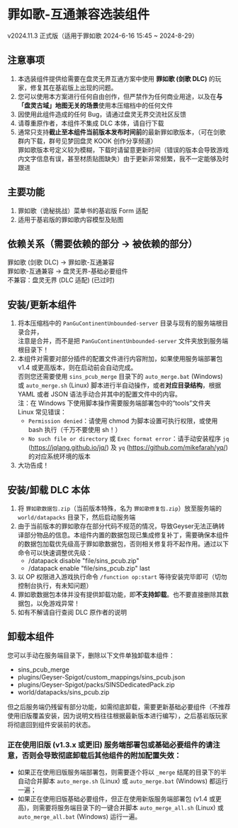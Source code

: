 # 罪如歌-互通兼容选装组件
v2024.11.3 正式版（适用于罪如歌 2024-6-16 15:45 ~ 2024-8-29）

## 注意事项

1. 本选装组件提供给需要在盘灵无界互通方案中使用 **罪如歌 (剑歌 DLC)** 的玩家，修复其在基岩版上出现的问题。
2. 您可以使用本方案进行任何自由创作，但严禁作为任何商业用途，以及在**与「盘灵古域」地图无关的场景**使用本压缩档中的任何文件
3. 因使用此组件造成的任何 Bug，请通过盘灵无界交流社区反馈
4. 请尊重原作者，本组件不集成 DLC 本体，请自行下载
5. 通常只支持**截止至本组件当前版本发布时间前**的最新罪如歌版本，（可在剑歌群内下载，群号见梦回盘灵 KOOK 创作分享频道）  
   罪如歌版本号定义较为模糊，下载时请留意更新时间（错误的版本会导致游戏内文字信息有误，甚至材质贴图缺失）由于更新非常频繁，我不一定能够及时跟进



## 主要功能

1. 罪如歌（诡秘挑战）菜单书的基岩版 Form 适配
2. 适用于基岩版的罪如歌内容模型及贴图



## 依赖关系（需要依赖的部分 -> 被依赖的部分）

罪如歌 (剑歌 DLC) -> 罪如歌-互通兼容  
罪如歌-互通兼容 -> 盘灵无界-基础必要组件  
不兼容：盘灵无界 (DLC 适配) (已过时)  



## 安装/更新本组件

1. 将本压缩档中的 `PanGuContinentUnbounded-server` 目录与现有的服务端根目录合并，  
	注意是合并，而不是把 `PanGuContinentUnbounded-server` 文件夹放到服务端根目录下！
2. 本组件对需要对部分插件的配置文件进行内容附加，如果使用服务端部署包 v1.4 或更高版本，则在启动前会自动完成。  
   否则您还需要使用 `sins_pcub_merge` 目录下的 `auto_merge.bat` (Windows) 或 `auto_merge.sh` (Linux) 脚本进行半自动操作，或者**对应目录结构**，根据 YAML 或者 JSON 语法手动合并其中的配置文件中的内容。  
   注：在 Windows 下使用脚本操作需要服务端部署包中的“tools”文件夹  
   Linux 常见错误：
      - `Permission denied`：请使用 chmod 为脚本设置可执行权限，或使用 bash 执行（千万不要使用 sh！）
      - `No such file or directory` 或 `Exec format error`：请手动安装程序 `jq` (https://jqlang.github.io/jq/) 及 `yq` (https://github.com/mikefarah/yq/) 的对应系统环境的版本
3. 大功告成！



## 安装/卸载 DLC 本体

1. 将 `罪如歌数据包.zip`（当前版本特殊，名为 `罪如歌修复包.zip`）放至服务端的 `world/datapacks` 目录下，然后启动服务端
2. 由于当前版本的罪如歌存在部分代码不规范的情况，导致Geyser无法正确转译部分物品的信息。本组件内置的数据包现已集成修复补丁，需要确保本组件的数据包加载优先级高于罪如歌数据包，否则相关修复将不起作用。通过以下命令可以快速调整优先级：
	- /datapack disable "file/sins_pcub.zip"
	- /datapack enable "file/sins_pcub.zip" last
3. 以 OP 权限进入游戏执行命令 `/function op:start` 等待安装完毕即可（切勿控制台执行，有未知问题）
4. 罪如歌数据包本体并没有提供卸载功能，即**不支持卸载**。也不要直接删除其数据包，以免游戏异常！
5. 如有不解请自行查阅 DLC 原作者的说明




## 卸载本组件

您可以手动在服务端目录下，删除以下文件单独卸载本组件：
- sins_pcub_merge
- plugins/Geyser-Spigot/custom_mappings/sins_pcub.json
- plugins/Geyser-Spigot/packs/SINSDedicatedPack.zip
- world/datapacks/sins_pcub.zip

但之后服务端仍残留有部分功能，如需彻底卸载，需要更新基础必要组件（不推荐使用旧版覆盖安装，因为说明文档往往根据最新版本进行编写），之后基岩版玩家将彻底回到组件安装前的状态。

### 正在使用旧版 (v1.3.x 或更旧) 服务端部署包或基础必要组件的请注意，否则会导致彻底卸载后其他组件的附加配置失效：

- 如果正在使用旧版服务端部署包，则需要逐个将以 `_merge` 结尾的目录下的半自动合并脚本 `auto_merge.sh` (Linux) 或 `auto_merge.bat` (Windows) 都运行一遍；
- 如果正在使用旧版基础必要组件，但正在使用新版服务端部署包 (v1.4 或更高)，则需要将服务端目录下的一键合并脚本 `auto_merge_all.sh` (Linux) 或 `auto_merge_all.bat` (Windows) 运行一遍。
